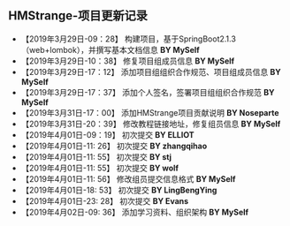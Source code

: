 ## HMStrange-项目更新记录

- 【2019年3月29日-09：28】 构建项目，基于SpringBoot2.1.3（web+lombok），并撰写基本文档信息  **BY MySelf**
- 【2019年3月29日-10：38】 修复项目组成员信息 **BY MySelf**
- 【2019年3月29日-17：12】 添加项目组组织合作规范、项目组成员信息 **BY MySelf**
- 【2019年3月29日-17：37】 添加个人签名，签署项目组组织合作规范 **BY MySelf**
- 【2019年3月31日-17：00】 添加HMStrange项目贡献说明 **BY Noseparte**
- 【2019年3月31日-20：39】 修改教程链接地址，修复组员信息 **BY MySelf**
- 【2019年4月01日-09：19】 初次提交 **BY ELLIOT**
- 【2019年4月01日-11: 26】 初次提交 **BY zhangqihao**
- 【2019年4月01日-11: 55】 初次提交 **BY stj**
- 【2019年4月01日-11: 55】 初次提交 **BY wolf**
- 【2019年4月01日-11: 56】 修改组员提交信息格式 **BY MySelf**
- 【2019年4月01日-18: 53】 初次提交 **BY LingBengYing**
- 【2019年4月01日-23: 28】 初次提交 **BY Evans**
- 【2019年4月02日-09: 36】 添加学习资料、组织架构 **BY MySelf**
